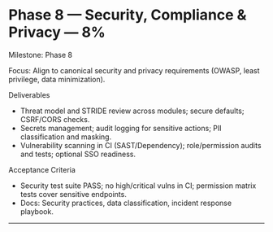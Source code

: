 # Phase 8 — Security, Compliance & Privacy — 8%

Milestone: Phase 8

Focus: Align to canonical security and privacy requirements (OWASP, least privilege, data minimization).

Deliverables
- Threat model and STRIDE review across modules; secure defaults; CSRF/CORS checks.
- Secrets management; audit logging for sensitive actions; PII classification and masking.
- Vulnerability scanning in CI (SAST/Dependency); role/permission audits and tests; optional SSO readiness.

Acceptance Criteria
- Security test suite PASS; no high/critical vulns in CI; permission matrix tests cover sensitive endpoints.
- Docs: Security practices, data classification, incident response playbook.
- --
